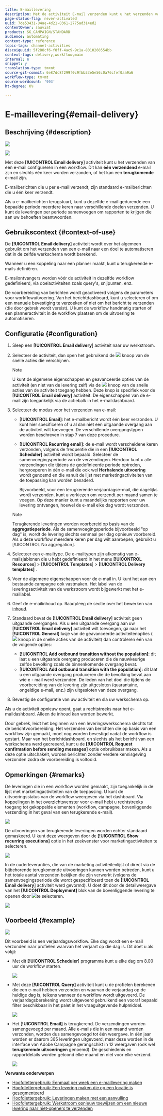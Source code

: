 ```yaml
---
title: E-maillevering
description: Met de activiteit E-mail verzenden kunt u het verzenden van één verzendende e-mail of een terugkerende e-mail configureren in een workflow.
page-status-flag: never-activated
uuid: 7de53431-84ae-4d21-8361-2775ad314ed2
contentOwner: sauviat
products: SG_CAMPAIGN/STANDARD
audience: automating
content-type: reference
topic-tags: channel-activities
discoiquuid: 5f288cf6-f8ff-4ac9-9c1a-8010260554bb
context-tags: delivery,workflow,main
internal: n
snippet: y
translation-type: tm+mt
source-git-commit: 6e87dc8f299f0c9fbb33e5e56c0a76cfef0aa9a6
workflow-type: tm+mt
source-wordcount: '993'
ht-degree: 0%

---
```



# E-maillevering{#email-delivery}

## Beschrijving {#description}

![](assets/email.png)

![](assets/recurrentemail.png)

Met deze **[!UICONTROL Email delivery]** activiteit kunt u het verzenden van een e-mail configureren in een workflow. Dit kan **één verzendend** e-mail zijn en slechts één keer worden verzonden, of het kan een **terugkomende** e-mail zijn.

E-mailberichten die u per e-mail verzendt, zijn standaard e-mailberichten die u één keer verzendt.

Als u e-mailberichten terugstuurt, kunt u dezelfde e-mail gedurende een bepaalde periode meerdere keren naar verschillende doelen verzenden. U kunt de leveringen per periode samenvoegen om rapporten te krijgen die aan uw behoeften beantwoorden.

## Gebruikscontext {#context-of-use}

De **[!UICONTROL Email delivery]** activiteit wordt over het algemeen gebruikt om het verzenden van een e-mail naar een doel te automatiseren dat in de zelfde werkschema wordt berekend.

Wanneer u een koppeling naar een planner maakt, kunt u terugkerende e-mails definiëren.

E-mailontvangers worden vóór de activiteit in dezelfde workflow gedefinieerd, via doelactiviteiten zoals query&#39;s, snijpunten, enz.

De voorbereiding van berichten wordt geactiveerd volgens de parameters voor workflowuitvoering. Van het berichtdashboard, kunt u selecteren of om een manuele bevestiging te verzoeken of niet om het bericht te verzenden (die door gebrek wordt vereist). U kunt de workflow handmatig starten of een planneractiviteit in de workflow plaatsen om de uitvoering te automatiseren.

## Configuratie {#configuration}

1. Sleep een **[!UICONTROL Email delivery]** activiteit naar uw werkstroom.
1. Selecteer de activiteit, dan open het gebruikend de ![](assets/edit_darkgrey-24px.png) knoop van de snelle acties die verschijnen.

   >[!NOTE]
   >
   >U kunt de algemene eigenschappen en geavanceerde opties van de activiteit (en niet van de levering zelf) via de ![](assets/dlv_activity_params-24px.png) knoop van de snelle acties van de activiteit toegang hebben. Deze knop is specifiek voor de **[!UICONTROL Email delivery]** activiteit. De eigenschappen van de e-mail zijn toegankelijk via de actiebalk in het e-maildashboard.

1. Selecteer de modus voor het verzenden van e-mail:

   * **[!UICONTROL Email]**: het e-mailbericht wordt één keer verzonden. U kunt hier specificeren of u al dan niet een uitgaande overgang aan de activiteit wilt toevoegen. De verschillende overgangstypen worden beschreven in stap 7 van deze procedure.
   * **[!UICONTROL Recurring email]**: de e-mail wordt verscheidene keren verzonden, volgens de frequentie die in een **[!UICONTROL Scheduler]** activiteit wordt bepaald. Selecteer de samenvoegingsperiode van de verzendingen. Hierdoor kunt u alle verzendingen die tijdens de gedefinieerde periode optreden, hergroeperen in één e-mail die ook wel **Herhalende uitvoering** wordt genoemd en die vanuit de lijst met marketingactiviteiten van de toepassing kan worden benaderd.

      Bijvoorbeeld, voor een terugkerende verjaardagse-mail, die dagelijks wordt verzonden, kunt u verkiezen om verzendt per maand samen te voegen. Op deze manier kunt u maandelijks rapporten over uw levering ontvangen, hoewel de e-mail elke dag wordt verzonden.
   >[!NOTE]
   >
   >Terugkerende leveringen worden voorbereid op basis van de **aggregatieperiode**. Als de samenvoegingsperiode bijvoorbeeld &quot;op dag&quot; is, wordt de levering slechts eenmaal per dag opnieuw voorbereid. Als u deze workflow meerdere keren per dag wilt aanroepen, gebruikt u [!UICONTROL No aggregation].

1. Selecteer een e-mailtype. De e-mailtypen zijn afkomstig van e-mailsjablonen die u hebt gedefinieerd in het menu **[!UICONTROL Resources]** > **[!UICONTROL Templates]** > **[!UICONTROL Delivery templates]** .
1. Voer de algemene eigenschappen voor de e-mail in. U kunt het aan een bestaande campagne ook vastmaken. Het label van de leveringsactiviteit van de werkstroom wordt bijgewerkt met het e-maillabel.
1. Geef de e-mailinhoud op. Raadpleeg de sectie over het bewerken van [inhoud](../../designing/using/designing-content-in-adobe-campaign.md).
1. Standaard bevat de **[!UICONTROL Email delivery]** activiteit geen uitgaande overgangen. Als u een uitgaande overgang aan uw **[!UICONTROL Email delivery]** activiteit wilt toevoegen, ga naar het **[!UICONTROL General]** lusje van de geavanceerde activiteitenopties ( ![](assets/dlv_activity_params-24px.png) knoop in de snelle acties van de activiteit) dan controleren één van de volgende opties:

   * **[!UICONTROL Add outbound transition without the population]**: dit laat u een uitgaande overgang produceren die de nauwkeurige zelfde bevolking zoals de binnenkomende overgang bevat.
   * **[!UICONTROL Add outbound transition with the population]**: dit laat u een uitgaande overgang produceren die de bevolking bevat aan wie e - mail werd verzonden. De leden van het doel die tijdens de voorbereiding van de levering zijn uitgesloten (quarantaine, ongeldige e-mail, enz.) zijn uitgesloten van deze overgang.

1. Bevestig de configuratie van uw activiteit en sla uw werkschema op.

Als u de activiteit opnieuw opent, gaat u rechtstreeks naar het e-maildashboard. Alleen de inhoud kan worden bewerkt.

Door gebrek, leidt het beginnen van een leveringswerkschema slechts tot de berichtvoorbereiding. Het verzenden van berichten die op basis van een workflow zijn gemaakt, moet nog worden bevestigd nadat de workflow is gestart. Maar van het berichtdashboard, en slechts als het bericht van een werkschema werd gecreeerd, kunt u de **[!UICONTROL Request confirmation before sending messages]** optie onbruikbaar maken. Als u deze optie uitschakelt, worden berichten zonder verdere kennisgeving verzonden zodra de voorbereiding is voltooid.

## Opmerkingen {#remarks}

De leveringen die in een workflow worden gemaakt, zijn toegankelijk in de lijst met marketingactiviteiten van de toepassing. U kunt de uitvoeringsstatus van de workflow weergeven via het dashboard. Via koppelingen in het overzichtsvenster voor e-mail hebt u rechtstreeks toegang tot gekoppelde elementen (workflow, campagne, bovenliggende verzending in het geval van een terugkerende e-mail).

![](assets/wkf_display_recurrent_executions_2.png)

De uitvoeringen van terugkerende leveringen worden echter standaard gemaskeerd. U kunt deze weergeven door de **[!UICONTROL Show recurring executions]** optie in het zoekvenster voor marketingactiviteiten te selecteren.

![](assets/wkf_display_recurrent_executions.png)

In de ouderleveranties, die van de marketing activiteitenlijst of direct via de bijbehorende terugkomende uitvoeringen kunnen worden betreden, kunt u het totale aantal verzenden bekijken die zijn verwerkt (volgens de samenvoegingsperiode die wordt gespecificeerd toen de **[!UICONTROL Email delivery]** activiteit werd gevormd). U doet dit door de detailweergave van het **[!UICONTROL Deployment]** blok van de bovenliggende levering te openen door ![](assets/wkf_dlv_detail_button.png)te selecteren.

![](assets/wkf_display_recurrent_executions_3.png)

## Voorbeeld {#example}

![](assets/wkf_delivery_example_1.png)

Dit voorbeeld is een verjaardagsworkflow. Elke dag wordt een e-mail verzonden naar profielen waarvan het verjaart op die dag is. Dit doet u als volgt:

* Met dit **[!UICONTROL Scheduler]** programma kunt u elke dag om 8.00 uur de workflow starten.

   ![](assets/wkf_delivery_example_2.png)

* Met deze **[!UICONTROL Query]** activiteit kunt u de profielen berekenen die een e-mail hebben verzonden en waarvan de verjaardag op de huidige dag is, telkens wanneer de workflow wordt uitgevoerd. De verjaardagsberekening wordt uitgevoerd gebruikend een vooraf bepaald filter beschikbaar in het palet in het vraaguitgevende hulpmiddel.

   ![](assets/wkf_delivery_example_3.png)

* Het **[!UICONTROL Email]** is terugkerend. De verzendingen worden samengevoegd per maand. Alle e-mails die in een maand worden verzonden, worden dus samengevoegd tot één weergave. In één jaar worden er daarom 365 leveringen uitgevoerd, maar deze worden in de interface van Adobe Campagne gerangschikt in 12 weergaven (ook wel **terugkerende uitvoeringen** genoemd). De geschiedenis en rapportdetails worden getoond elke maand en niet voor elke verzend.

   ![](assets/wkf_delivery_example_4.png)

**Verwante onderwerpen**

* [Hoofdlettergebruik: Eenmaal per week een e-maillevering maken](../../automating/using/workflow-weekly-offer.md)
* [Hoofdlettergebruik: Een levering maken die op een locatie is gesegmenteerd](../../automating/using/workflow-segmentation-location.md)
* [Hoofdlettergebruik: Leveringen maken met een aanvulling](../../automating/using/workflow-created-query-with-complement.md)
* [Hoofdlettergebruik: Werkstroom opnieuw toewijzen om een nieuwe levering naar niet-openers te verzenden](../../automating/using/workflow-cross-channel-retargeting.md)